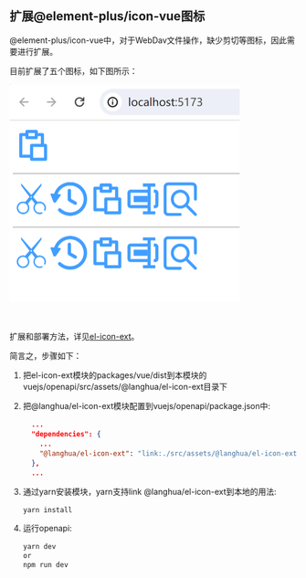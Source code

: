 ## 扩展@element-plus/icon-vue图标
@element-plus/icon-vue中，对于WebDav文件操作，缺少剪切等图标，因此需要进行扩展。

目前扩展了五个图标，如下图所示：

<img src="./images/icon-vue-ext.png" alt="icon-vue-ext" style="zoom: 50%;" />

<br><br>
扩展和部署方法，详见[el-icon-ext](https://github.com/langhua/el-icon-ext)。

简言之，步骤如下：
1. 把el-icon-ext模块的packages/vue/dist到本模块的vuejs/openapi/src/assets/@langhua/el-icon-ext目录下
2. 把@langhua/el-icon-ext模块配置到vuejs/openapi/package.json中:
    ```json
      ...
      "dependencies": {
        ...
        "@langhua/el-icon-ext": "link:./src/assets/@langhua/el-icon-ext"
      },
      ...
    ```
3. 通过yarn安装模块，yarn支持link @langhua/el-icon-ext到本地的用法:
   ```shell
   yarn install
   ```
4. 运行openapi:

   ```shell
   yarn dev
   or
   npm run dev
   ```
